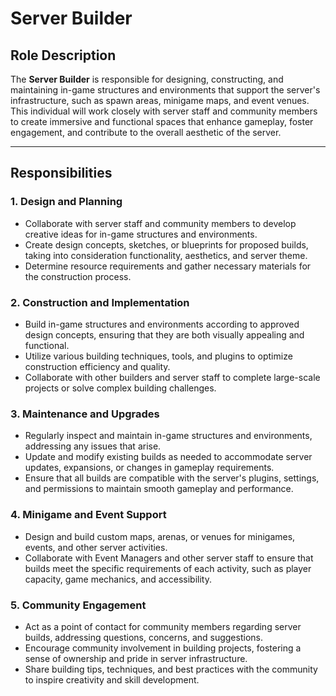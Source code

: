 # Server Builder

## Role Description

The **Server Builder** is responsible for designing, constructing, and maintaining in-game structures and environments that support the server's infrastructure, such as spawn areas, minigame maps, and event venues. This individual will work closely with server staff and community members to create immersive and functional spaces that enhance gameplay, foster engagement, and contribute to the overall aesthetic of the server.

---

## Responsibilities

### 1. Design and Planning

- Collaborate with server staff and community members to develop creative ideas for in-game structures and environments.
- Create design concepts, sketches, or blueprints for proposed builds, taking into consideration functionality, aesthetics, and server theme.
- Determine resource requirements and gather necessary materials for the construction process.

### 2. Construction and Implementation

- Build in-game structures and environments according to approved design concepts, ensuring that they are both visually appealing and functional.
- Utilize various building techniques, tools, and plugins to optimize construction efficiency and quality.
- Collaborate with other builders and server staff to complete large-scale projects or solve complex building challenges.

### 3. Maintenance and Upgrades

- Regularly inspect and maintain in-game structures and environments, addressing any issues that arise.
- Update and modify existing builds as needed to accommodate server updates, expansions, or changes in gameplay requirements.
- Ensure that all builds are compatible with the server's plugins, settings, and permissions to maintain smooth gameplay and performance.

### 4. Minigame and Event Support

- Design and build custom maps, arenas, or venues for minigames, events, and other server activities.
- Collaborate with Event Managers and other server staff to ensure that builds meet the specific requirements of each activity, such as player capacity, game mechanics, and accessibility.

### 5. Community Engagement

- Act as a point of contact for community members regarding server builds, addressing questions, concerns, and suggestions.
- Encourage community involvement in building projects, fostering a sense of ownership and pride in server infrastructure.
- Share building tips, techniques, and best practices with the community to inspire creativity and skill development.
